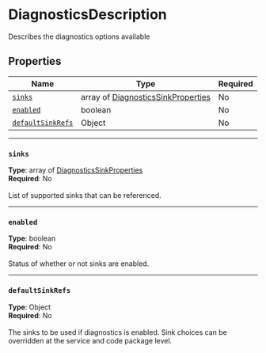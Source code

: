 # DiagnosticsDescription

Describes the diagnostics options available

## Properties
| Name | Type | Required |
| --- | --- | --- |
| [`sinks`](#sinks) | array of [DiagnosticsSinkProperties](mesh-model-diagnosticssinkproperties.md) | No |
| [`enabled`](#enabled) | boolean | No |
| [`defaultSinkRefs`](#defaultsinkrefs) | Object | No |

____
### `sinks`
__Type__: array of [DiagnosticsSinkProperties](mesh-model-diagnosticssinkproperties.md) <br/>
__Required__: No<br/>
<br/>
List of supported sinks that can be referenced.

____
### `enabled`
__Type__: boolean <br/>
__Required__: No<br/>
<br/>
Status of whether or not sinks are enabled.

____
### `defaultSinkRefs`
__Type__: Object <br/>
__Required__: No<br/>
<br/>
The sinks to be used if diagnostics is enabled. Sink choices can be overridden at the service and code package level.
